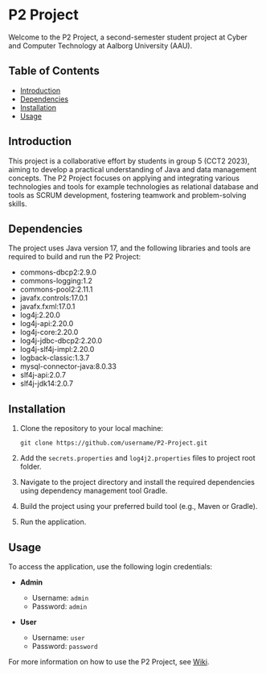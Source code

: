 # P2 Project

Welcome to the P2 Project, a second-semester student project at Cyber and Computer Technology at Aalborg University (AAU).

## Table of Contents

- [Introduction](#introduction)
- [Dependencies](#dependencies)
- [Installation](#installation)
- [Usage](#usage)

## Introduction

This project is a collaborative effort by students in group 5 (CCT2 2023), aiming to develop a practical understanding of Java and data management concepts. The P2 Project focuses on applying and integrating various technologies and tools for example technologies as relational database and tools as SCRUM development, fostering teamwork and problem-solving skills.

## Dependencies

The project uses Java version 17, and the following libraries and tools are required to build and run the P2 Project:


- commons-dbcp2:2.9.0
- commons-logging:1.2
- commons-pool2:2.11.1
- javafx.controls:17.0.1
- javafx.fxml:17.0.1
- log4j:2.20.0
- log4j-api:2.20.0
- log4j-core:2.20.0
- log4j-jdbc-dbcp2:2.20.0
- log4j-slf4j-impl:2.20.0
- logback-classic:1.3.7
- mysql-connector-java:8.0.33
- slf4j-api:2.0.7
- slf4j-jdk14:2.0.7

## Installation

1. Clone the repository to your local machine:
   ```
   git clone https://github.com/username/P2-Project.git
   ```
2. Add the `secrets.properties` and `log4j2.properties` files to project root folder.

3. Navigate to the project directory and install the required dependencies using dependency management tool Gradle.

4. Build the project using your preferred build tool (e.g., Maven or Gradle).

5. Run the application.

## Usage

To access the application, use the following login credentials:

- **Admin**
  - Username: `admin`
  - Password: `admin`

- **User**
  - Username: `user`
  - Password: `password`

For more information on how to use the P2 Project, see [Wiki](https://github.com/smithfabian/P2-Project/wiki).
